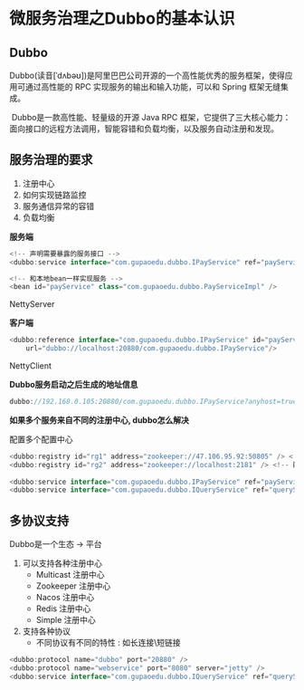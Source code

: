 # 微服务治理之Dubbo的基本认识

## Dubbo

​        Dubbo(读音[ˈdʌbəʊ])是阿里巴巴公司开源的一个高性能优秀的服务框架，使得应用可通过高性能的 RPC 实现服务的输出和输入功能，可以和 Spring 框架无缝集成。

​        Dubbo是一款高性能、轻量级的开源 Java RPC 框架，它提供了三大核心能力：面向接口的远程方法调用，智能容错和负载均衡，以及服务自动注册和发现。



## 服务治理的要求

1. 注册中心
2. 如何实现链路监控
3. 服务通信异常的容错
4. 负载均衡



**服务端**

```java
<!-- 声明需要暴露的服务接口 -->
<dubbo:service interface="com.gupaoedu.dubbo.IPayService" ref="payService" />

<!-- 和本地bean一样实现服务 -->
<bean id="payService" class="com.gupaoedu.dubbo.PayServiceImpl" />
```

NettyServer



**客户端**

```java
<dubbo:reference interface="com.gupaoedu.dubbo.IPayService" id="payService"
    url="dubbo://localhost:20880/com.gupaoedu.dubbo.IPayService"/>
```

NettyClient



**Dubbo服务启动之后生成的地址信息**

````java
dubbo://192.168.0.105:20880/com.gupaoedu.dubbo.IPayService?anyhost=true&application=pay-service&bean.name=com.gupaoedu.dubbo.IPayService&bind.ip=192.168.0.105&bind.port=20880&deprecated=false&dubbo=2.0.2&dynamic=true&generic=false&interface=com.gupaoedu.dubbo.IPayService&methods=pay&pid=3184&register=true&release=2.7.2&side=provider&timestamp=1583914942987, dubbo version: 2.7.2, current host: 192.168.0.105
````



**如果多个服务来自不同的注册中心, dubbo怎么解决**

配置多个配置中心

```java
<dubbo:registry id="rg1" address="zookeeper://47.106.95.92:50805" /> <!-- 配置注册中心 -->
<dubbo:registry id="rg2" address="zookeeper://localhost:2181" /> <!-- 配置注册中心 -->
    
<dubbo:service interface="com.gupaoedu.dubbo.IPayService" ref="payService" registry="rg1"/>
<dubbo:service interface="com.gupaoedu.dubbo.IQueryService" ref="queryService" registry="rg2"/>
```



## 多协议支持

Dubbo是一个生态 -> 平台

1. 可以支持各种注册中心
   - Multicast 注册中心
   - Zookeeper 注册中心
   - Nacos 注册中心
   - Redis 注册中心
   - Simple 注册中心
2. 支持各种协议
   - 不同协议有不同的特性 : 如长连接\短链接

```java
<dubbo:protocol name="dubbo" port="20880" />
<dubbo:protocol name="webservice" port="8080" server="jetty" />
<dubbo:service interface="com.gupaoedu.dubbo.IQueryService" ref="queryService" protocol="dubbo,webservice" registry="rg2"/>
```